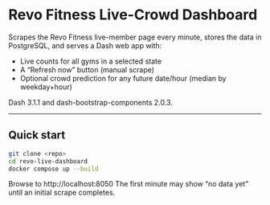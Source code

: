 # Revo Fitness Live-Crowd Dashboard

Scrapes the Revo Fitness live-member page every minute, stores the data in PostgreSQL, and serves a Dash web app with:

* Live counts for all gyms in a selected state  
* A “Refresh now” button (manual scrape)  
* Optional crowd prediction for any future date/hour (median by weekday+hour)  

Dash 3.1.1 and dash-bootstrap-components 2.0.3.

---

## Quick start

```bash
git clone <repo>
cd revo-live-dashboard
docker compose up --build
```
Browse to http://localhost:8050
The first minute may show “no data yet” until an initial scrape completes.